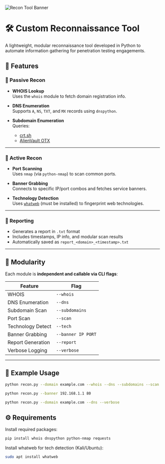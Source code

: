 ![Recon Tool Banner](https://i.postimg.cc/66zd4MWN/6z0le969fnn41.jpg)

# 🛠️ Custom Reconnaissance Tool

A lightweight, modular reconnaissance tool developed in Python to automate information gathering for penetration testing engagements.

## 🚀 Features

### 🔎 Passive Recon
- **WHOIS Lookup**  
  Uses the `whois` module to fetch domain registration info.
  
- **DNS Enumeration**  
  Supports `A`, `NS`, `TXT`, and `MX` records using `dnspython`.

- **Subdomain Enumeration**  
  Queries:
  - [crt.sh](https://crt.sh/)
  - [AlienVault OTX](https://otx.alienvault.com/)

---

### 🎯 Active Recon
- **Port Scanning**  
  Uses `nmap` (via `python-nmap`) to scan common ports.

- **Banner Grabbing**  
  Connects to specific IP/port combos and fetches service banners.

- **Technology Detection**  
  Uses [`whatweb`](https://tools.kali.org/web-applications/whatweb) (must be installed) to fingerprint web technologies.

---

### 📄 Reporting
- Generates a report in `.txt` format
- Includes timestamps, IP info, and modular scan results
- Automatically saved as `report_<domain>_<timestamp>.txt`

---

## 🧩 Modularity

Each module is **independent and callable via CLI flags**:

| Feature            | Flag              |
|--------------------|-------------------|
| WHOIS              | `--whois`         |
| DNS Enumeration    | `--dns`           |
| Subdomain Scan     | `--subdomains`    |
| Port Scan          | `--scan`          |
| Technology Detect  | `--tech`          |
| Banner Grabbing    | `--banner IP PORT`|
| Report Generation  | `--report`        |
| Verbose Logging    | `--verbose`       |

---

## 🧪 Example Usage

```bash
python recon.py --domain example.com --whois --dns --subdomains --scan --tech --report
```

```bash
python recon.py --banner 192.168.1.1 80
```
```bash
python recon.py --domain example.com --dns --verbose
```

## ⚙️ Requirements

Install required packages:
```bash
pip install whois dnspython python-nmap requests
```

Install whatweb for tech detection (Kali/Ubuntu):
```bash
sudo apt install whatweb
```
